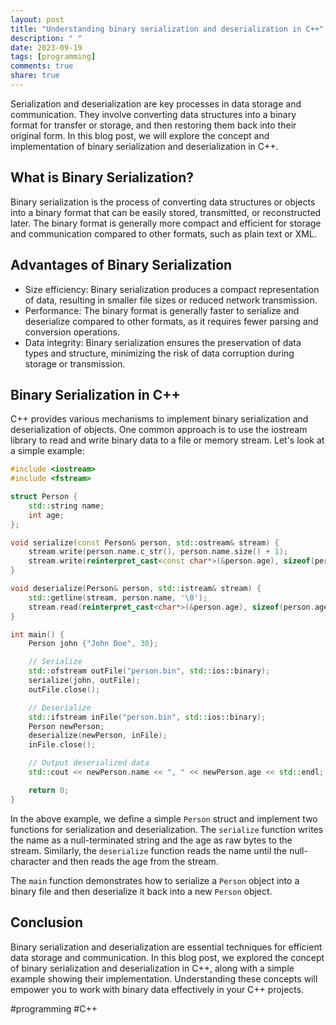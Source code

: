 ```yaml
---
layout: post
title: "Understanding binary serialization and deserialization in C++"
description: " "
date: 2023-09-19
tags: [programming]
comments: true
share: true
---
```


Serialization and deserialization are key processes in data storage and communication. They involve converting data structures into a binary format for transfer or storage, and then restoring them back into their original form. In this blog post, we will explore the concept and implementation of binary serialization and deserialization in C++.

## What is Binary Serialization?

Binary serialization is the process of converting data structures or objects into a binary format that can be easily stored, transmitted, or reconstructed later. The binary format is generally more compact and efficient for storage and communication compared to other formats, such as plain text or XML.

## Advantages of Binary Serialization

- Size efficiency: Binary serialization produces a compact representation of data, resulting in smaller file sizes or reduced network transmission.
- Performance: The binary format is generally faster to serialize and deserialize compared to other formats, as it requires fewer parsing and conversion operations.
- Data integrity: Binary serialization ensures the preservation of data types and structure, minimizing the risk of data corruption during storage or transmission.

## Binary Serialization in C++

C++ provides various mechanisms to implement binary serialization and deserialization of objects. One common approach is to use the iostream library to read and write binary data to a file or memory stream. Let's look at a simple example:

```cpp
#include <iostream>
#include <fstream>

struct Person {
    std::string name;
    int age;
};

void serialize(const Person& person, std::ostream& stream) {
    stream.write(person.name.c_str(), person.name.size() + 1);
    stream.write(reinterpret_cast<const char*>(&person.age), sizeof(person.age));
}

void deserialize(Person& person, std::istream& stream) {
    std::getline(stream, person.name, '\0');
    stream.read(reinterpret_cast<char*>(&person.age), sizeof(person.age));
}

int main() {
    Person john {"John Doe", 30};

    // Serialize
    std::ofstream outFile("person.bin", std::ios::binary);
    serialize(john, outFile);
    outFile.close();

    // Deserialize
    std::ifstream inFile("person.bin", std::ios::binary);
    Person newPerson;
    deserialize(newPerson, inFile);
    inFile.close();

    // Output deserialized data
    std::cout << newPerson.name << ", " << newPerson.age << std::endl;

    return 0;
}
```

In the above example, we define a simple `Person` struct and implement two functions for serialization and deserialization. The `serialize` function writes the name as a null-terminated string and the age as raw bytes to the stream. Similarly, the `deserialize` function reads the name until the null-character and then reads the age from the stream.

The `main` function demonstrates how to serialize a `Person` object into a binary file and then deserialize it back into a new `Person` object.

## Conclusion

Binary serialization and deserialization are essential techniques for efficient data storage and communication. In this blog post, we explored the concept of binary serialization and deserialization in C++, along with a simple example showing their implementation. Understanding these concepts will empower you to work with binary data effectively in your C++ projects.

#programming #C++